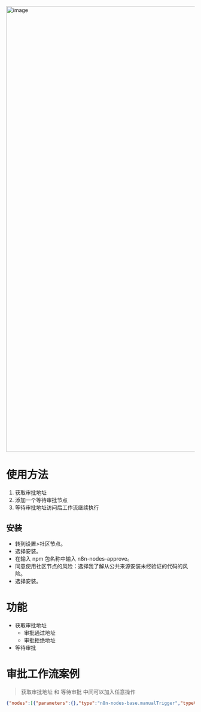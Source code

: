 <img width="2560" height="1192" alt="image" src="https://github.com/user-attachments/assets/9671b764-a166-4706-9068-0d942fffd3d3" />


# 使用方法
1. 获取审批地址
2. 添加一个等待审批节点
3. 等待审批地址访问后工作流继续执行

## 安装
- 转到设置>社区节点。
- 选择安装。
- 在输入 npm 包名称中输入 n8n-nodes-approve。
- 同意使用社区节点的风险：选择我了解从公共来源安装未经验证的代码的风险。
- 选择安装。

# 功能
- 获取审批地址
  - 审批通过地址
  - 审批拒绝地址
- 等待审批

# 审批工作流案例
> 获取审批地址 和 等待审批 中间可以加入任意操作
```json
{"nodes":[{"parameters":{},"type":"n8n-nodes-base.manualTrigger","typeVersion":1,"position":[-384,0],"id":"833b7d5d-aa5f-4731-8518-6ebb48e94e2d","name":"When clicking ‘Execute workflow’"},{"parameters":{"resource":"approve","operation":"approve:getApproveUrl","nodeId":"8503c660-32d4-4c75-a60a-05035ab9e837"},"type":"n8n-nodes-approve.approveNode","typeVersion":1,"position":[-160,0],"id":"b0a757ef-3465-4fa0-9258-1f45f861ea0a","name":"Approve:getApproveUrl approve","webhookId":"4d959d4e-9ce0-40d8-88cb-f5e60a617208"},{"parameters":{"resource":"approve","operation":"approve:waitApprove","options":{"limitWaitTime":{"values":{"resumeAmount":45,"resumeUnit":"minutes"}}}},"type":"n8n-nodes-approve.approveNode","typeVersion":1,"position":[320,0],"id":"8503c660-32d4-4c75-a60a-05035ab9e837","name":"Approve:waitApprove approve","webhookId":"2c84c543-efe9-451c-957b-92cd8b6fcf7f"},{"parameters":{"url":"https://bing.com","options":{}},"type":"n8n-nodes-base.httpRequest","typeVersion":4.2,"position":[48,0],"id":"4da7460c-0f10-44c3-a8fc-a0dddc1eb2f8","name":"HTTP Request"},{"parameters":{},"type":"n8n-nodes-base.noOp","typeVersion":1,"position":[528,0],"id":"a16ef4c8-9706-4600-9059-803b05b73d9a","name":"No Operation, do nothing"}],"connections":{"When clicking ‘Execute workflow’":{"main":[[{"node":"Approve:getApproveUrl approve","type":"main","index":0}]]},"Approve:getApproveUrl approve":{"main":[[{"node":"HTTP Request","type":"main","index":0}]]},"Approve:waitApprove approve":{"main":[[{"node":"No Operation, do nothing","type":"main","index":0}]]},"HTTP Request":{"main":[[{"node":"Approve:waitApprove approve","type":"main","index":0}]]}},"pinData":{},"meta":{"templateCredsSetupCompleted":true,"instanceId":"0df765b3d0993112e88e19d04d39f740e9de5a025e7bc18393c83fe1ab44211e"}}
```

